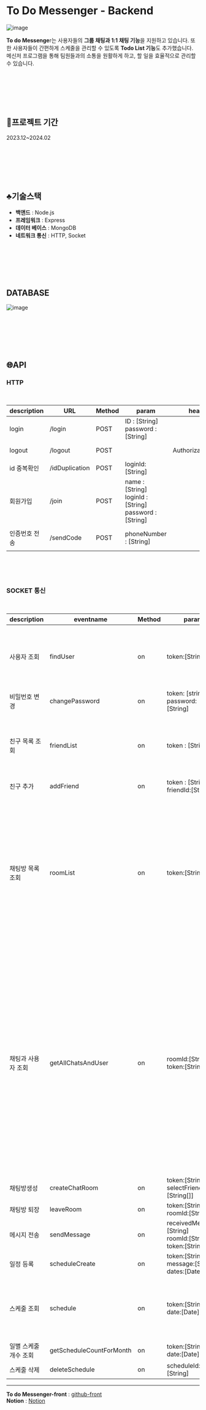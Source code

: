 
# To Do Messenger - Backend
![image](https://github.com/minseung1226/project/assets/102594142/ba514bed-76cc-4616-add2-35f49fb53170)

**To do Messenge**r는 사용자들의 **그룹 채팅과 1:1 채팅 기능**을 지원하고 있습니다. 또한 사용자들이 간편하게 스케줄을 관리할 수 있도록 **Todo List 기능**도 추가했습니다. 메신저 프로그램을 통해 팀원들과의 소통을 원활하게 하고, 할 일을 효율적으로 관리할 수 있습니다.

<br/><br/><br/><br/><br/>

## 📆프로젝트 기간
2023.12~2024.02

<br/><br/><br/><br/><br/>

## ♣️기술스택
- **백앤드** : Node.js
- **프레임워크** : Express
- **데이터 베이스** : MongoDB
- **네트워크 통신** : HTTP, Socket

<br/><br/><br/><br/><br/>
## DATABASE
![image](https://github.com/minseung1226/todoMessenger-front/assets/102594142/0dfc54d9-3d59-4ddc-b2f8-b1c27aac0b39)

<br/><br/><br/><br/><br/>

## 🌐API

### HTTP


<br>

|description|URL|Method|param|headers|return|
|------|---|---|---|---|---|
|login|/login|POST|ID : [String]<br>password : [String]||ok : [Boolean]|
|logout|/logout|POST||Authorization:token|ok : [Boolean]|
|id 중복확인|/idDuplication|POST|loginId:[String]||ok : [Boolean]|
|회원가입 |/join|POST|name : [String]<br>loginId : [String]<br> password : [String] ||ok : [Boolean]|
|인증번호 전송|/sendCode|POST|phoneNumber : [String]||return : code : [Integer]|

<br/><br/><br/>
### SOCKET 통신
<br/>



|description|eventname|Method|param|return|
|----|---|---|---|----------|
|사용자 조회|findUser|on|token:[String]|user: { <br/>  &emsp; name:[String]<br/>  &emsp; rooms:[ObjectId[]]<br/>  &emsp; profileImg:[String]<br/>  &emsp;friends:[ObjectId[]]  |
|비밀번호 변경|changePassword|on|token: [string]<br/> password: [String]|ok :[Boolean|
|친구 목록 조회|friendList|on|token : [String]|friendList : {<br/> &emsp;   id:[ObjectId]<br/>  &emsp;  name:[String]<br/>  &emsp;  online:[Boolean]<br/>   &emsp; profileImg:[String]</br> &emsp;}|
|친구 추가|addFriend|on|token : [String]<br/>friendId:[String]|ok: [Boolean]|
|채팅방 목록 조회|roomList|on|token:[String]|chatRoomListInfo :{<br/> &emsp;name:[String] <br/> &emsp; chat:[String] <br/> &emsp; chatCreatedAt :[Date] unreadCount : [Integer] <br/> &emsp; members[{ <br/> &emsp; &emsp; &emsp; id:[ObjectId] <br/> &emsp; &emsp; &emsp; name:[String] <br/>&emsp; &emsp; &emsp; profileImg:[String] <br/> &emsp; &emsp; &emsp;online : [Boolean] <br/> &emsp; &emsp; &emsp;}]<br/> &emsp;}|
|채팅과 사용자 조회|getAllChatsAndUser|on|roomId:[String]<br/>token:[String]|roomChatUser:{<br/> &emsp;room:{<br/> &emsp;&emsp;&emsp;name:[String]<br/> &emsp;&emsp;&emsp;id:[ObjectId]<br/> &emsp;&emsp;}<br/> &emsp;user:{<br/> &emsp;&emsp;&emsp;name:[String]<br/> &emsp;&emsp;&emsp;online:[Boolean]<br/> &emsp;&emsp;&emsp;profileImg:[String]<br/> &emsp;&emsp;&emsp;friends : [id:[ObjectId]]<br/> &emsp;&emsp;} <br/> &emsp; chat:{<br/> &emsp;&emsp;&emsp;chat:[String] <br/> &emsp;&emsp;&emsp;user:{id:[ObjectId]}<br/> &emsp;&emsp;&emsp;room:[ObjectId] <br/> &emsp;&emsp;&emsp;unreadMember[]:[ObjectId]<br/> &emsp;&emsp;}<br/> &emsp;}
|채팅방생성|createChatRoom|on|token:[String]<br/>selectFriendIds:[String[]]|ok:[Boolean]<br/>roomId:[ObjectId]|
|채팅방 퇴장|leaveRoom|on|token:[String]<br/>roomId:[String]|ok:[Boolean]|
|메시지 전송|sendMessage|on|receivedMessage:[String] <br/>roomId:[String]<br/>token:[String]|ok:[Boolean]||
|일정 등록|scheduleCreate|on|token:[String]<br/>message:[String]<br/>dates:[Date[]]|ok:[Boolean]|
|스케줄 조회|schedule|on|token:[String]<br/>date:[Date]|schedules:{<br/> &emsp;message:[String] <br/> &emsp; scheduleDate:[Date]<br/> &emsp;success:[Boolean] <br/> &emsp;}|
|일별 스케줄 개수 조회|getScheduleCountForMonth|on|token:[String] <br/> date:[Date] |scheduleCount:[Map]|
|스케줄 삭제|deleteSchedule|on|scheduleId:[String]|ok:[Boolean]|

<hr>

**To do Messenger-front** :
[github-front](https://github.com/minseung1226/todoMessenger-front)
<br/>
**Notion** : 
[Notion](https://quaint-halloumi-dde.notion.site/To-Do-Messenger-0363888d71914ba1bf3a14d6bf4e512a?pvs=4)
